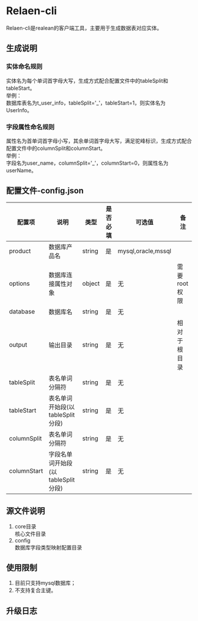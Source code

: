 # Relaen-cli
Relaen-cli是realean的客户端工具，主要用于生成数据表对应实体。

## 生成说明

### 实体命名规则
实体名为每个单词首字母大写，生成方式配合配置文件中的tableSplit和tableStart。  
举例：  
数据库表名为t_user_info，tableSplit='_'，tableStart=1，则实体名为 UserInfo。

### 字段属性命名规则
属性名为首单词首字母小写，其余单词首字母大写，满足驼峰标识，生成方式配合配置文件中的columnSplit和columnStart。  
举例：  
字段名为user_name，columnSplit='_'，columnStart=0，则属性名为 userName。

## 配置文件-config.json
配置项|说明|类型|是否必填|可选值|备注
-|-|-|-|-|-
product|数据库产品名|string|是|mysql,oracle,mssql
options|数据库连接属性对象|object|是|无|需要root权限
database|数据库名|string|是|无|
output|输出目录|string|是|无|相对于根目录
tableSplit|表名单词分隔符|string|是|无|
tableStart|表名单词开始段(以tableSplit分段)|string|是|无|
columnSplit|表名单词分隔符|string|是|无|
columnStart|字段名单词开始段(以tableSplit分段)|string|是|无|

## 源文件说明
1. core目录  
核心文件目录
2. config  
数据库字段类型映射配置目录

## 使用限制
1. 目前只支持mysql数据库；
2. 不支持复合主键。

## 升级日志

